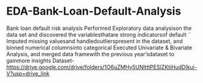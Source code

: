 # EDA-Bank-Loan-Default-Analysis

Bank loan default risk analysis Performed Exploratory data analysison the data set and discovered the variablesthatare strong indicatorsof default ̈ Imputed missing valuesand handledoutlierspresent in the dataset, and binned numerical columnsinto categorical Executed Univariate & Bivariate Analysis, and merged data framewith the previous year’sdataset to gainmore insights Dataset- https://drive.google.com/drive/folders/1O6uZMHy5UNltttPESlZKtiHudDIkui-V?usp=drive_link
